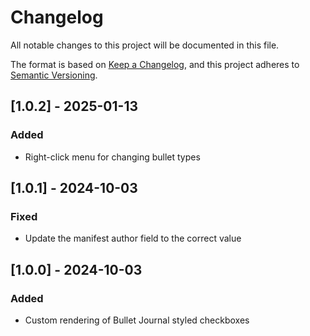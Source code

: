 # Changelog

All notable changes to this project will be documented in this file.

The format is based on [Keep a Changelog](https://keepachangelog.com/en/1.1.0/),
and this project adheres to [Semantic Versioning](https://semver.org/spec/v2.0.0.html).

## [1.0.2] - 2025-01-13

### Added

- Right-click menu for changing bullet types

## [1.0.1] - 2024-10-03

### Fixed

- Update the manifest author field to the correct value

## [1.0.0] - 2024-10-03

### Added

- Custom rendering of Bullet Journal styled checkboxes